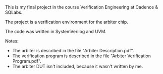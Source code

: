 This is my final project in the course Verification Engineering at Cadence & SQLabs.

The project is a verification environment for the arbiter chip.

The code was written in SystemVerilog and UVM.

Notes:
* The arbiter is described in the file "Arbiter Description.pdf".
* The verification program is described in the file "Arbiter Verification Program.pdf".
* The arbiter DUT isn't included, because it wasn't written by me.
